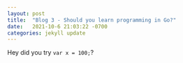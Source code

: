 ```yaml
---
layout: post
title:  "Blog 3 - Should you learn programming in Go?"
date:   2021-10-6 21:03:22 -0700
categories: jekyll update
---
```

Hey did you try `var x = 100;`?
